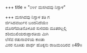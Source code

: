 +++
title = "೦೪೯ ಮಸಗಿದವು ನಿಸ್ಸಾಳ"

+++
ಮಸಗಿದವು ನಿಸ್ಸಾಳ ತತಿ ಗ  
ರ್ಜಿಸಿದವರ್ಜುನ ಬಂದನಿದೆಯೆಂ  
ದೊಸಗೆವಾತಿನೊಳೂರ ಸುಳಿದರು ದೂತರಲ್ಲಲ್ಲಿ   
ಶಶಿಮುಖಿಯರುಪ್ಪಾರತಿಯ ಮಿಗಿ  
ಲೆಸೆವ ರತುನಾವಳಿಯ ಕಾಂತಾ  
ವಿಸರ ನೂಕಿತು ಪಾರ್ಥ ಹೊಕ್ಕನು ರಾಜಮಂದಿರವ      ॥49॥